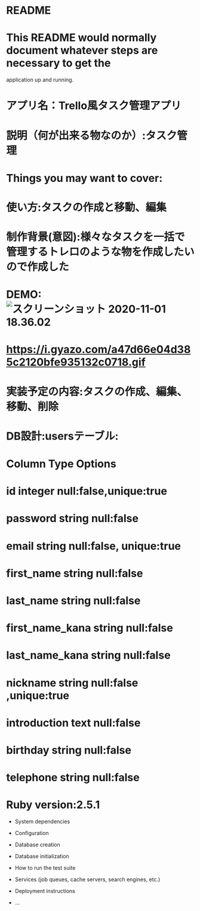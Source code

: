 # README

# This README would normally document whatever steps are necessary to get the
application up and running.

# アプリ名：Trello風タスク管理アプリ

# 説明（何が出来る物なのか）:タスク管理

# Things you may want to cover:

# 使い方:タスクの作成と移動、編集

# 制作背景(意図):様々なタスクを一括で管理するトレロのような物を作成したいので作成した

# DEMO:![スクリーンショット 2020-11-01 18.36.02](https://i.gyazo.com/69107fe36d46c36755d6fa56301254c2.png)
# https://i.gyazo.com/a47d66e04d385c2120bfe935132c0718.gif

# 実装予定の内容:タスクの作成、編集、移動、削除

# DB設計:usersテーブル:
# Column	Type	Options
# id	integer	null:false,unique:true
# password	string	null:false
# email	string	null:false, unique:true
# first_name	string	null:false
# last_name	string	null:false
# first_name_kana	string	null:false
# last_name_kana	string	null:false
# nickname	string	null:false ,unique:true
# introduction	text	null:false
# birthday	string	null:false
# telephone	string	null:false

# Ruby version:2.5.1

* System dependencies

* Configuration

* Database creation

* Database initialization

* How to run the test suite

* Services (job queues, cache servers, search engines, etc.)

* Deployment instructions

* ...
